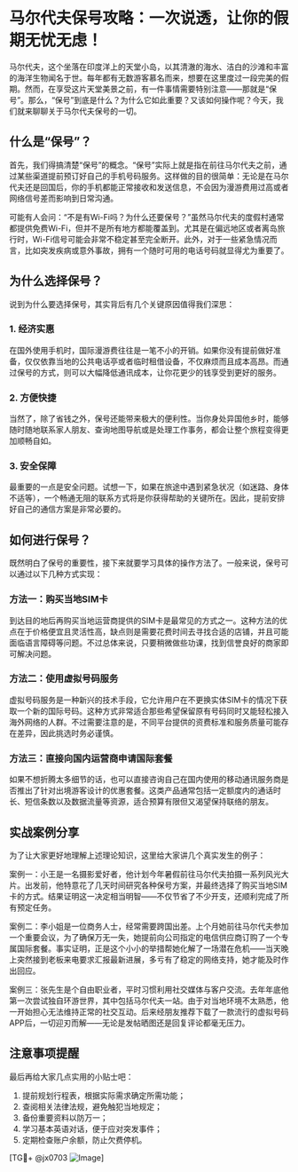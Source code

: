 # 马尔代夫保号攻略：一次说透，让你的假期无忧无虑！

马尔代夫，这个坐落在印度洋上的天堂小岛，以其清澈的海水、洁白的沙滩和丰富的海洋生物闻名于世。每年都有无数游客慕名而来，想要在这里度过一段完美的假期。然而，在享受这片天堂美景之前，有一件事情需要特别注意——那就是“保号”。那么，“保号”到底是什么？为什么它如此重要？又该如何操作呢？今天，我们就来聊聊关于马尔代夫保号的一切。

## 什么是“保号”？

首先，我们得搞清楚“保号”的概念。“保号”实际上就是指在前往马尔代夫之前，通过某些渠道提前预订好自己的手机号码服务。这样做的目的很简单：无论是在马尔代夫还是回国后，你的手机都能正常接收和发送信息，不会因为漫游费用过高或者网络信号差而影响到日常沟通。

可能有人会问：“不是有Wi-Fi吗？为什么还要保号？”虽然马尔代夫的度假村通常都提供免费Wi-Fi，但并不是所有地方都能覆盖到。尤其是在偏远地区或者离岛旅行时，Wi-Fi信号可能会非常不稳定甚至完全断开。此外，对于一些紧急情况而言，比如突发疾病或意外事故，拥有一个随时可用的电话号码就显得尤为重要了。

## 为什么选择保号？

说到为什么要选择保号，其实背后有几个关键原因值得我们深思：

### 1. **经济实惠**
   在国外使用手机时，国际漫游费往往是一笔不小的开销。如果你没有提前做好准备，仅仅依靠当地的公共电话亭或者临时租借设备，不仅麻烦而且成本高昂。而通过保号的方式，则可以大幅降低通讯成本，让你花更少的钱享受到更好的服务。

### 2. **方便快捷**
   当然了，除了省钱之外，保号还能带来极大的便利性。当你身处异国他乡时，能够随时随地联系家人朋友、查询地图导航或是处理工作事务，都会让整个旅程变得更加顺畅自如。

### 3. **安全保障**
   最重要的一点是安全问题。试想一下，如果在旅途中遇到紧急状况（如迷路、身体不适等），一个畅通无阻的联系方式将是你获得帮助的关键所在。因此，提前安排好自己的通信方案是非常必要的。

## 如何进行保号？

既然明白了保号的重要性，接下来就要学习具体的操作方法了。一般来说，保号可以通过以下几种方式实现：

### 方法一：购买当地SIM卡
   到达目的地后再购买当地运营商提供的SIM卡是最常见的方式之一。这种方法的优点在于价格便宜且灵活性高，缺点则是需要花费时间去寻找合适的店铺，并且可能面临语言障碍等问题。不过总体来说，只要稍微做些功课，找到信誉良好的商家即可解决问题。

### 方法二：使用虚拟号码服务
   虚拟号码服务是一种新兴的技术手段，它允许用户在不更换实体SIM卡的情况下获取一个新的国际号码。这种方式非常适合那些希望保留原有号码同时又能轻松接入海外网络的人群。不过需要注意的是，不同平台提供的资费标准和服务质量可能存在差异，因此挑选时务必谨慎。

### 方法三：直接向国内运营商申请国际套餐
   如果不想折腾太多细节的话，也可以直接咨询自己在国内使用的移动通讯服务商是否推出了针对出境游客设计的优惠套餐。这类产品通常包括一定额度内的通话时长、短信条数以及数据流量等资源，适合预算有限但又渴望保持联络的朋友。

## 实战案例分享

为了让大家更好地理解上述理论知识，这里给大家讲几个真实发生的例子：

案例一：小王是一名摄影爱好者，他计划今年暑假前往马尔代夫拍摄一系列风光大片。出发前，他特意花了几天时间研究各种保号方案，并最终选择了购买当地SIM卡的方式。结果证明这一决定相当明智——不仅节省了不少开支，还顺利完成了所有预定任务。

案例二：李小姐是一位商务人士，经常需要跨国出差。上个月她前往马尔代夫参加一个重要会议，为了确保万无一失，她提前向公司指定的电信供应商订购了一个专属国际套餐。事实证明，正是这个小小的举措帮她化解了一场潜在危机——当天晚上突然接到老板来电要求汇报最新进展，多亏有了稳定的网络支持，她才能及时作出回应。

案例三：张先生是个自由职业者，平时习惯利用社交媒体与客户交流。去年年底他第一次尝试独自环游世界，其中包括马尔代夫一站。由于对当地环境不太熟悉，他一开始担心无法维持正常的社交互动。后来经朋友推荐下载了一款流行的虚拟号码APP后，一切迎刃而解——无论是发帖晒图还是回复评论都毫无压力。

## 注意事项提醒

最后再给大家几点实用的小贴士吧：

1. 提前规划行程表，根据实际需求确定所需功能；
2. 查阅相关法律法规，避免触犯当地规定；
3. 备份重要资料以防万一；
4. 学习基本英语对话，便于应对突发事件；
5. 定期检查账户余额，防止欠费停机。

[TG💪+ @jx0703 ![Image](https://github.com/user-attachments/assets/dbca1d08-cadb-493c-b0ec-ad6f7a83f270)]